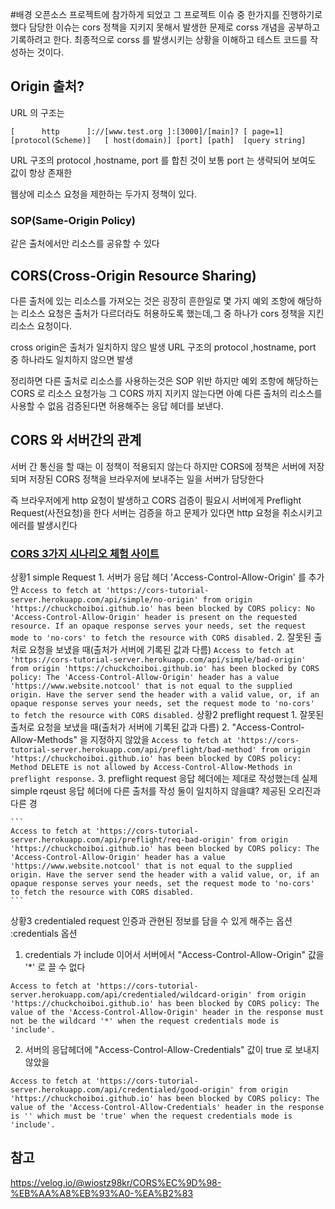 #배경
오픈소스 프로젝트에 참가하게 되었고
그 프로젝트 이슈 중 한가지를 진행하기로 했다
담당한 이슈는 cors 정책을 지키지 못해서 발생한 문제로
corss 개념을 공부하고 기록하려고 한다.
최종적으로 corss 를 발생시키는 상황을 이해하고 테스트 코드를 작성하는 것이다.


## Origin 출처? 
URL 의 구조는

```
[      http      ]://[www.test.org ]:[3000]/[main]? [ page=1]
[protocol(Scheme)]   [ host(domain)] [port] [path]  [query string]
```

URL 구조의 protocol ,hostname, port 를 합친 것이
보통 port 는 생략되어 보여도 값이 항상 존재한


웹상에 리소스 요청을 제한하는 두가지 정책이 있다.

### SOP(Same-Origin Policy) 
같은 출처에서만 리소스를 공유할 수 있다

##  CORS(Cross-Origin Resource Sharing)
다른 출처에 있는 리소스를 가져오는 것은 굉장히 흔한일로
몇 가지 예외 조항에 해당하는 리소스 요청은 출처가 다르더라도 허용하도록 했는데,그 중 하나가 cors 정책을 지킨 리소스 요청이다.

cross origin은 출처가 일치하지 않으 발생
URL 구조의 protocol ,hostname, port 중 하나라도 일치하지 않으면 발생

정리하면
다른 출처로 리소스를 사용하는것은 SOP 위반
하지만 예외 조항에 해당하는 CORS 로 리소스 요청가능
그 CORS 까지 지키지 않는다면 아예 다른 출처의 리소스를 사용할 수 없음
검증된다면 허용해주는 응답 헤더를 보낸다.

## CORS 와 서버간의 관계

서버 간 통신을 할 때는 이 정책이 적용되지 않는다
하지만
CORS에 정책은 서버에 저장되며
저장된 CORS 정책을 브라우저에 보내주는 일을 서버가 담당한다


즉 브라우저에게 http 요청이 발생하고 CORS 검증이 필요시
서버에게 Preflight Request(사전요청)을 한다
서버는 검증을 하고 문제가 있다면 http 요청을 취소시키고 에러를 발생시킨다


### [CORS 3가지 시나리오 체험 사이트](https://chuckchoiboi.github.io/cors-tutorial/)


상황1 simple Request 
	1. 서버가 응답 헤더 'Access-Control-Allow-Origin' 를 추가 안
	```
	Access to fetch at 'https://cors-tutorial-server.herokuapp.com/api/simple/no-origin' from origin 'https://chuckchoiboi.github.io' has been blocked by CORS policy: No 'Access-Control-Allow-Origin' header is present on the requested resource. If an opaque response serves your needs, set the request mode to 'no-cors' to fetch the resource with CORS disabled.
	```
	2. 잘못된 출처로 요청을 보냈을 때(출처가 서버에 기록된 값과 다름)
	```
	Access to fetch at 'https://cors-tutorial-server.herokuapp.com/api/simple/bad-origin' from origin 'https://chuckchoiboi.github.io' has been blocked by CORS policy: The 'Access-Control-Allow-Origin' header has a value 'https://www.website.notcool' that is not equal to the supplied origin. Have the server send the header with a valid value, or, if an opaque response serves your needs, set the request mode to 'no-cors' to fetch the resource with CORS disabled.
	```
상황2 preflight request
	1. 잘못된 출처로 요청을 보냈을 때(출처가 서버에 기록된 값과 다름)
	2. "Access-Control-Allow-Methods" 을 지정하지 않았을 
	```
	Access to fetch at 'https://cors-tutorial-server.herokuapp.com/api/preflight/bad-method' from origin 'https://chuckchoiboi.github.io' has been blocked by CORS policy: Method DELETE is not allowed by Access-Control-Allow-Methods in preflight response.
	```
	3. preflight request 응답 헤더에는 제대로 작성했는데 
	실제 simple rqeust 응답 헤더에 다른 출처를 작성
	둘이 일치하지 않을떄? 제공된 오리진과 다른 경

	```
	Access to fetch at 'https://cors-tutorial-server.herokuapp.com/api/preflight/req-bad-origin' from origin 'https://chuckchoiboi.github.io' has been blocked by CORS policy: The 'Access-Control-Allow-Origin' header has a value 'https://www.website.notcool' that is not equal to the supplied origin. Have the server send the header with a valid value, or, if an opaque response serves your needs, set the request mode to 'no-cors' to fetch the resource with CORS disabled.
	```

상황3 credentialed request
인증과 관현된 정보를 담을 수 있게 해주는 옵션 :credentials 옵션
1. credentials 가 include 이어서 서버에서 "Access-Control-Allow-Origin" 값을  '*' 로 끌 수 없다
```
Access to fetch at 'https://cors-tutorial-server.herokuapp.com/api/credentialed/wildcard-origin' from origin 'https://chuckchoiboi.github.io' has been blocked by CORS policy: The value of the 'Access-Control-Allow-Origin' header in the response must not be the wildcard '*' when the request credentials mode is 'include'.
```

2. 서버의 응답헤더에 "Access-Control-Allow-Credentials" 값이 true 로 보내지 않았을 
```
Access to fetch at 'https://cors-tutorial-server.herokuapp.com/api/credentialed/good-origin' from origin 'https://chuckchoiboi.github.io' has been blocked by CORS policy: The value of the 'Access-Control-Allow-Credentials' header in the response is '' which must be 'true' when the request credentials mode is 'include'.
```

## 참고
https://velog.io/@wiostz98kr/CORS%EC%9D%98-%EB%AA%A8%EB%93%A0-%EA%B2%83

